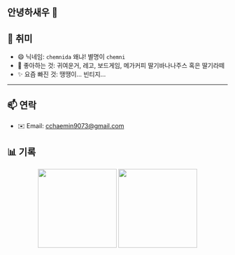 ## 안녕하새우 👋

<!--
**chemnida/chemnida** is a ✨ _special_ ✨ repository because its `README.md` (this file) appears on your GitHub profile.

Here are some ideas to get you started:

- 🔭 I’m currently working on ...
- 🌱 I’m currently learning ...
- 👯 I’m looking to collaborate on ...
- 🤔 I’m looking for help with ...
- 💬 Ask me about ...
- 📫 How to reach me: ...
- 😄 Pronouns: ...
- ⚡ Fun fact: ...
-->

## 🌈 취미

- 😄 닉네임: `chemnida` 왜냐! 별명이  `chemni`
- 🧸 좋아하는 것: 귀여운거, 레고, 보드게임, 메가커피 딸기바나나주스 혹은 딸기라떼
- ✨ 요즘 빠진 것: 땡땡이... 빈티지...

---

## 📫 연락

- ✉️ Email: cchaemin9073@gmail.com

## 📊 기록

<div align="center">
  <img src="https://github-readme-stats.vercel.app/api?username=chemnida&show_icons=true&theme=default" height="180" />
  <img src="https://github-readme-stats.vercel.app/api/top-langs/?username=chemnida&layout=compact&langs_count=6" height="180" />
</div>
